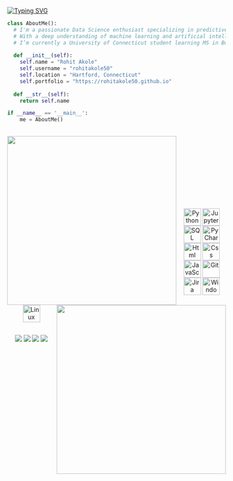 [![Typing SVG](https://readme-typing-svg.herokuapp.com?color=0084E7&size=23&lines=Hi+there+👋)](https://git.io/typing-svg)

```python
class AboutMe():
  # I'm a passionate Data Science enthusiast specializing in predictive modeling.
  # With a deep understanding of machine learning and artificial intelligence techniques, I excel at building and deploying models that drive actionable insights.
  # I’m currently a University of Connecticut student learning MS in Business Analytics and Project Management
    
  def __init__(self):
    self.name = "Rohit Akole"
    self.username = "rohitakole50"
    self.location = "Hartford, Connecticut"
    self.portfolio = "https://rohitakole50.github.io"
  
  def __str__(self):
    return self.name

if __name__ == '__main__':
    me = AboutMe()
```

##

<p align=center>
  <div align=center>
    <picture>
      <source srcset="https://github-readme-stats.vercel.app/api?username=rohitakole50&show_icons=true&theme=dracula" media="(prefers-color-scheme: dark)" />
      <source srcset="https://github-readme-stats.vercel.app/api?username=rohitakole50&show_icons=true" media="(prefers-color-scheme: light), (prefers-color-scheme: no-preference)" />
      <img align="left" width=390 src="https://github-readme-stats.vercel.app/api?username=rohitakole50&show_icons=true" />
    </picture>
    <picture>
      <source srcset="https://github-readme-streak-stats.herokuapp.com?user=rohitakole50&theme=dracula" media="(prefers-color-scheme: dark)" />
      <source srcset="https://github-readme-streak-stats.herokuapp.com?user=rohitakole50" media="(prefers-color-scheme: light), (prefers-color-scheme: no-preference)" />
      <img align="right" width=390 src="https://github-readme-streak-stats.herokuapp.com?user=rohitakole50" />
    </picture>
  </div>
  <br><br><br><br><br><br><br><br>
<!--   <div align=center>
    <picture>
      <source srcset="https://github-readme-stats.vercel.app/api/top-langs?username=rohitakole50&theme=dracula&langs_count=8&layout=compact" media="(prefers-color-scheme: dark)" />
      <source srcset="https://github-readme-stats.vercel.app/api/top-langs?username=rohitakole50&langs_count=8&layout=compact" media="(prefers-color-scheme: light), (prefers-color-scheme: no-preference)" />
      <img width=325 align="center" src="https://github-readme-stats.vercel.app/api/top-langs?username=rohitakole50&langs_count=8&layout=compact" />
    </picture>
  </div>
  <br> -->
<!--   <div align=center>
    <a href="https://github.com/rohitakole50">
      <img src="https://visitcount.itsvg.in/api?id=rohitakole50&label=Profile%20Views&color=0&icon=6&pretty=true" />
    </a>
  </div> -->
</p>


<div style="display: inline_block" align="center"><br>
  <img align="center" alt="Python" height="40" width="40" src="https://cdn.jsdelivr.net/gh/devicons/devicon/icons/python/python-original.svg">
  <img align="center" alt="Jupyter" height="40" width="40" src="https://cdn.jsdelivr.net/gh/devicons/devicon@latest/icons/jupyter/jupyter-original-wordmark.svg">
  <img align="center" alt="SQL" height="40" width="40" src="https://cdn.jsdelivr.net/gh/devicons/devicon@latest/icons/azuresqldatabase/azuresqldatabase-original.svg">
  <img align="center" alt="PyCharm" height="40" width="40" src="https://cdn.jsdelivr.net/gh/devicons/devicon@latest/icons/pycharm/pycharm-original.svg">
  <img align="center" alt="Html" height="40" width="40" src="https://cdn.jsdelivr.net/gh/devicons/devicon/icons/html5/html5-original.svg">
  <img align="center" alt="Css" height="40" width="40" src="https://cdn.jsdelivr.net/gh/devicons/devicon/icons/css3/css3-original.svg">
  <img align="center" alt="JavaScript" height="40" width="40" src="https://cdn.jsdelivr.net/gh/devicons/devicon/icons/javascript/javascript-original.svg">  
  <img align="center" alt="Git" height="40" width="40" src="https://cdn.jsdelivr.net/gh/devicons/devicon/icons/git/git-original.svg">
  <img align="center" alt="Jira" height="40" width="40" src="https://cdn.jsdelivr.net/gh/devicons/devicon@latest/icons/jira/jira-original.svg">
  <img align="center" alt="Windows" height="40" width="40" src="https://cdn.jsdelivr.net/gh/devicons/devicon@latest/icons/windows11/windows11-original.svg">
  <img align="center" alt="Linux" height="40" width="40" src="https://cdn.jsdelivr.net/gh/devicons/devicon/icons/linux/linux-original.svg">
</div>

##

<div align="center">
  <a href="https://discord.gg/TR38mUPU" target="_blank"><img src="https://img.shields.io/badge/Discord-7289DA?style=for-the-badge&logo=discord&logoColor=white" target="_blank"></a>
  <a href = "mailto:rohit.akole@uconn.edu"><img src="https://img.shields.io/badge/-Gmail-FF0000?style=for-the-badge&logo=gmail&logoColor=white" target="_blank"></a>
  <a href="https://www.linkedin.com/in/rohitakole/" target="_blank"><img src="https://img.shields.io/badge/-LinkedIn-%230077B5?style=for-the-badge&logo=linkedin&logoColor=white" target="_blank"></a> 
  <a href = "https://wa.me/+19592230185"><img src="https://img.shields.io/badge/WhatsApp-25D366?style=for-the-badge&logo=whatsapp&logoColor=fff" target="_blank"></a>
  

</div>
